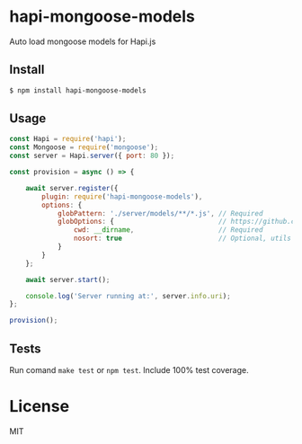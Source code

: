 # hapi-mongoose-models

Auto load mongoose models for Hapi.js

## Install

```bash
$ npm install hapi-mongoose-models
```

## Usage

```javascript
const Hapi = require('hapi');
const Mongoose = require('mongoose');
const server = Hapi.server({ port: 80 });

const provision = async () => {

    await server.register({
        plugin: require('hapi-mongoose-models'),
        options: {
            globPattern: './server/models/**/*.js', // Required
            globOptions: {                          // https://github.com/isaacs/node-glob
                cwd: __dirname,                     // Required
                nosort: true                        // Optional, utils for mongoose descriptors
            }
        }
    };

    await server.start();

    console.log('Server running at:', server.info.uri);
};

provision();

```

## Tests
Run comand `make test` or `npm test`. Include 100% test coverage.

# License
MIT
